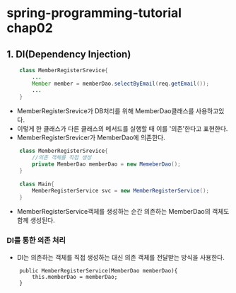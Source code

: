 # spring-programming-tutorial chap02

## 1. DI(Dependency Injection)

``` Java
	class MemberRegisterSrevice{
		...
		Member member = memberDao.selectByEmail(req.getEmail());
		...
	}
```
- MemberRegisterSrevice가 DB처리를 위해 MemberDao클래스를 사용하고있다.
- 이렇게 한 클래스가 다른 클래스의 메서드를 실행할 때 이를 '의존'한다고 표현한다.
- MemberRegisterSrevicer가  MemberDao에 의존한다.

``` Java
	class MemberRegisterSrevice{
		//의존 객체를 직접 생성
		private MemberDao memberDao = new MemeberDao();
	}
	
	class Main{
		MemberRegisterService svc = new MemberRegisterService();
	}
```
- MemberRegisterService객체를 생성하는 순간 의존하는 MemberDao의 객체도 함께 생성된다.

### DI를 통한 의존 처리 
- DI는 의존하는 객체를 직접 생성하는 대신 의존 객체를 전달받는 방식을 사용한다.
```
	public MemberRegisterService(MemberDao memberDao){
		this.memberDao = memberDao;
	}
```


